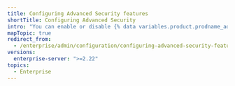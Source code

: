 ```yaml
---
title: Configuring Advanced Security features
shortTitle: Configuring Advanced Security
intro: "You can enable or disable {% data variables.product.prodname_advanced_security %} features, such as {% data variables.product.prodname_code_scanning %}, on your instance."
mapTopic: true
redirect_from:
  - /enterprise/admin/configuration/configuring-advanced-security-features
versions:
  enterprise-server: ">=2.22"
topics:
  - Enterprise
---
```

